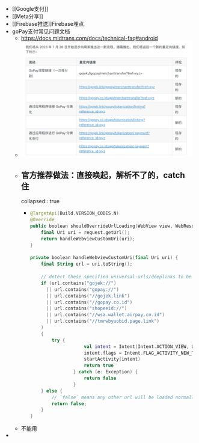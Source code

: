 - [[Google支付]]
- [[Meta分享]]
- [[Firebase推送]]Firebase埋点
- goPay支付常见问题文档
	- https://docs.midtrans.com/docs/technical-faq#android
	- ![image.png](../assets/image_1701228009131_0.png)
	- ## 官方推荐做法：直接唤起，解析不了的，catch住
	  collapsed:: true
		- ```kotlin
		  @TargetApi(Build.VERSION_CODES.N)
		  @Override
		  public boolean shouldOverrideUrlLoading(WebView view, WebResourceRequest request) {
		      final Uri uri = request.getUrl();
		      return handleWebviewCustomUri(uri);
		  }
		  
		  private boolean handleWebviewCustomUri(final Uri uri) {
		      final String url = uri.toString();
		      
		      // detect these specified universal-urls/deeplinks to be handled by OS
		      if (url.contains("gojek://") 
		        || url.contains("gopay://") 
		        || url.contains("//gojek.link") 
		        || url.contains("//gopay.co.id") 
		        || url.contains("shopeeid://") 
		        || url.contains("//wsa.wallet.airpay.co.id")
		        || url.contains("//tmrwbyuobid.page.link")
		      ) 
		      {
		          try {
		                      val intent = Intent(Intent.ACTION_VIEW, Uri.parse(url))
		                      intent.flags = Intent.FLAG_ACTIVITY_NEW_TASK
		                      startActivity(intent)
		                      return true
		                  } catch (e: Exception) {
		                      return false
		                  }
		      } else {
		          // `false` means any other url will be loaded normally by the WebView
		          return false;
		      }
		  }
		  ```
	- 不能用
-